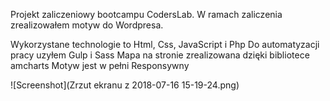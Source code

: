 Projekt zaliczeniowy bootcampu CodersLab.
W ramach zaliczenia zrealizowałem motyw do Wordpresa. 

Wykorzystane technologie to Html, Css, JavaScript i Php
Do automatyzacji pracy uzyłem Gulp i Sass
Mapa na stronie zrealizowana dzięki bibliotece amcharts
Motyw jest w pełni Responsywny

![Screenshot](Zrzut ekranu z 2018-07-16 15-19-24.png)


